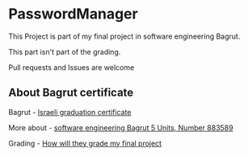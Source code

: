 # PasswordManager 
This Project is part of my final project in software engineering Bagrut.

This part isn't part of the grading.

Pull requests and Issues are welcome

## About Bagrut certificate
Bagrut - [Israeli graduation certificate](https://en.wikipedia.org/wiki/Bagrut_certificate)

More about - [software engineering Bagrut 5 Units, Number 883589](https://meyda.education.gov.il/files/CSIT/web-services-asynchronous-programming-and-databases.pdf)

Grading - [How will they grade my final project](https://meyda.education.gov.il/files/CSIT/Eval_Int_Async_DB_08102020.pdf)